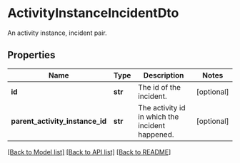 # ActivityInstanceIncidentDto

An activity instance, incident pair.
## Properties
Name | Type | Description | Notes
------------ | ------------- | ------------- | -------------
**id** | **str** | The id of the incident. | [optional] 
**parent_activity_instance_id** | **str** | The activity id in which the incident happened. | [optional] 

[[Back to Model list]](../README.md#documentation-for-models) [[Back to API list]](../README.md#documentation-for-api-endpoints) [[Back to README]](../README.md)


